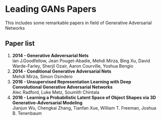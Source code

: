 # Leading GANs Papers
This includes some remarkable papers in field of Generative Adversarial Networks

## Paper list
1. **2014 - Generative Adeversarial Nets**<br/>
  Ian J.Goodfellow, Jean Pouget-Abadie, Mehdi Mirza, Bing Xu, David Warde-Farley, Sherjil Ozair, Aaron Courville, Yoshua Bengio
2. **2014 - Conditional Generative Adversarial Nets**<br/>
  Mehdi Mirza, Simon Osindero
3. **2016 - Unsupervised Representation Learning with Deep Convolutional Generative Adversarial Networks**<br/>
  Alec Radford, Luke Metz, Soumith Chintala
4. **2016 - Learning a Probabilistic Latent Space of Object Shapes via 3D Generative-Adversarial Modeling**<br/>
  Jianjun Wu, Chengkai Zhang, Tianfan Xue, William T. Freeman, Joshua B. Tenenbaum
